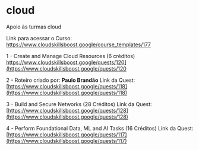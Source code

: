 # cloud
Apoio às turmas cloud

Link para acessar o Curso:
https://www.cloudskillsboost.google/course_templates/177

1 - Create and Manage Cloud Resources (6 créditos)
https://www.cloudskillsboost.google/quests/120](https://www.cloudskillsboost.google/quests/120


2 - Roteiro criado por: **Paulo Brandão**
Link da Quest: [https://www.cloudskillsboost.google/quests/118](https://www.cloudskillsboost.google/quests/118)



3 - Build and Secure Networks (28 Créditos)
Link da Quest: [https://www.cloudskillsboost.google/quests/128](https://www.cloudskillsboost.google/quests/128)


4 -  Perform Foundational Data, ML and AI Tasks (16 Créditos)
Link da Quest: [https://www.cloudskillsboost.google/quests/117](https://www.cloudskillsboost.google/quests/117)

